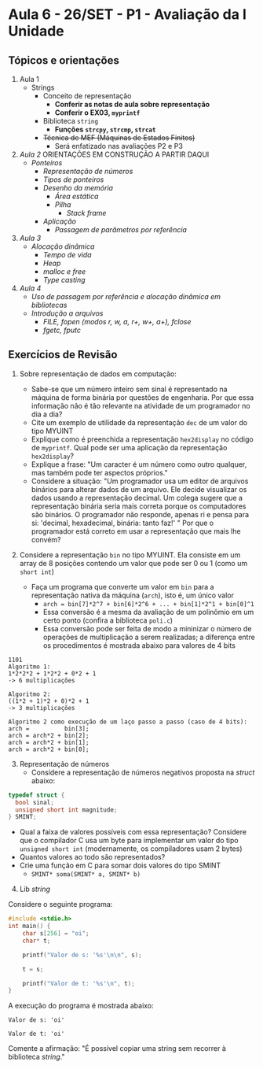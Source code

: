 # Aula 6 - 26/SET - P1 - Avaliação da I Unidade

## Tópicos e orientações

1. Aula 1
   - Strings
     - Conceito de representação
       - **Conferir as notas de aula sobre representação**
       - **Conferir o EX03, `myprintf`**
     - Biblioteca `string`
       - **Funções `strcpy`, `strcmp`, `strcat`**
     - ~~Técnica de MEF (Máquinas de Estados Finitos)~~
       - Será enfatizado nas avaliações P2 e P3
2. _Aula 2_  ORIENTAÇÕES EM CONSTRUÇÃO A PARTIR DAQUI
   - _Ponteiros_
     - _Representação de números_ 
     - _Tipos de ponteiros_
     - _Desenho da memória_
       - _Área estática_
       - _Pilha_
         - _Stack frame_
     - _Aplicação_
       - _Passagem de parâmetros por referência_ 
3. _Aula 3_ 
   - _Alocação dinâmica_ 
     - _Tempo de vida_ 
     - _Heap_
     - _malloc e free_ 
     - _Type casting_
4. _Aula 4_
   - _Uso de passagem por referência e alocação dinâmica em bibliotecas_ 
   - _Introdução a arquivos_
     - _FILE, fopen (modos r, w, a, r+, w+, a+), fclose_
     - _fgetc, fputc_ 

## Exercícios de Revisão

1. Sobre representação de dados em computação:
   - Sabe-se que um número inteiro sem sinal é representado na máquina de forma binária por questões de engenharia. Por que essa informação não é tão relevante na atividade de um programador no dia a dia?
   - Cite um exemplo de utilidade da representação `dec` de um valor do tipo MYUINT
   - Explique como é preenchida a representação `hex2display` no código de `myprintf`. Qual pode ser uma aplicação da representação `hex2display`?
   - Explique a frase: "Um caracter é um número como outro qualquer, mas também pode ter aspectos próprios."
   - Considere a situação: "Um programador usa um editor de arquivos binários para alterar dados de um arquivo. Ele decide visualizar os dados usando a representação decimal. Um colega sugere que a representação binária seria mais correta porque os computadores são binários. O programador não responde, apenas ri e pensa para si: 'decimal, hexadecimal, binária: tanto faz!' " Por que o programador está correto em usar a representação que mais lhe convém?

2. Considere a representação `bin` no tipo MYUINT. Ela consiste em um array de 8 posições contendo um valor que pode ser 0 ou 1 (como um `short int`)
   - Faça um programa que converte um valor em `bin` para a representação nativa da máquina (`arch`), isto é, um único valor
     - `arch = bin[7]*2^7 + bin[6]*2^6 + ... + bin[1]*2^1 + bin[0]^1`
     - Essa conversão é a mesma da avaliação de um polinômio em um certo ponto (confira a biblioteca `poli.c`)
     - Essa conversão pode ser feita de modo a mininizar o número de operações de multiplicação a serem realizadas; a diferença entre os procedimentos é mostrada abaixo para valores de 4 bits
```
1101
Algoritmo 1:
1*2*2*2 + 1*2*2 + 0*2 + 1
-> 6 multiplicações

Algoritmo 2:
((1*2 + 1)*2 + 0)*2 + 1
-> 3 multiplicações

Algoritmo 2 como execução de um laço passo a passo (caso de 4 bits):
arch =          bin[3];
arch = arch*2 + bin[2];
arch = arch*2 + bin[1];
arch = arch*2 + bin[0];
```

3. Representação de números
   - Considere a representação de números negativos proposta na _struct_ abaixo:
```c 
typedef struct {
  bool sinal;
  unsigned short int magnitude;
} SMINT;
```
   - Qual a faixa de valores possíveis com essa representação? Considere que o compilador C usa um byte para implementar um valor do tipo `unsigned short int` (modernamente, os compiladores usam 2 bytes)
   - Quantos valores ao todo são representados?
   - Crie uma função em C para somar dois valores do tipo SMINT
     - `SMINT* soma(SMINT* a, SMINT* b)`

4. Lib _string_

Considere o seguinte programa:
```c
#include <stdio.h>
int main() {
    char s[256] = "oi";
    char* t;

    printf("Valor de s: '%s'\n\n", s);

    t = s;

    printf("Valor de t: '%s'\n", t); 
}
``` 
A execução do programa é mostrada abaixo:
```
Valor de s: 'oi'

Valor de t: 'oi'
```
Comente a afirmação: "É possível copiar uma string sem recorrer à biblioteca _string_."